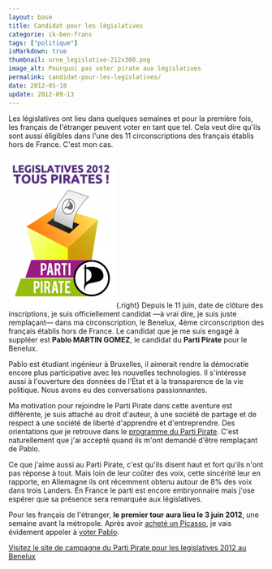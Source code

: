 ```yaml
---
layout: base
title: Candidat pour les législatives
categorie: ik-ben-frans
tags: ["politique"]
isMarkdown: true
thumbnail: urne_legislative-212x300.png
image_alt: Pourquoi pas voter pirate aux législatives
permalink: candidat-pour-les-legislatives/
date: 2012-05-18
update: 2012-09-13
---
```


Les législatives ont lieu dans quelques semaines et pour la première fois, les français de l'étranger peuvent voter en tant que tel. Cela veut dire qu'ils sont aussi éligibles dans l'une des 11 circonscriptions des français établis hors de France. C'est mon cas.

![Pourquoi pas voter pirate aux législatives](urne_legislative-212x300.png){.right}
Depuis le 11 juin, date de clôture des inscriptions, je suis officiellement candidat —à vrai dire, je suis juste remplaçant— dans ma circonscription, le Benelux, 4ème circonscription des français établis hors de France. Le candidat que je me suis engagé à suppléer est **Pablo MARTIN GOMEZ**, le candidat du **Parti Pirate** pour le Benelux.

<!--excerpt-->

Pablo est étudiant ingénieur à Bruxelles, il aimerait rendre la démocratie encore plus participative avec les nouvelles technologies. Il s'intéresse aussi à l'ouverture des données de l'État et à la transparence de la vie politique. Nous avons eu des conversations passionnantes.

Ma motivation pour rejoindre le Parti Pirate dans cette aventure est différente, je suis attaché au droit d'auteur, à une société de partage et de respect à une société de liberté d'apprendre et d'entreprendre. Des orientations que je retrouve dans le [programme du Parti Pirate](https://web.archive.org/web/20120606002301/http://pmartingomez2012.wordpress.com/programme). C'est naturellement que j'ai accepté quand ils m'ont demandé d'être remplaçant de Pablo.

Ce que j'aime aussi au Parti Pirate, c'est qu'ils disent haut et fort qu'ils n'ont pas réponse à tout. Mais loin de leur coûter des voix, cette sincérité leur en rapporte, en Allemagne ils ont récemment obtenu autour de 8% des voix dans trois Landers. En France le parti est encore embryonnaire mais j'ose espérer que sa présence sera remarquée aux législatives.

Pour les français de l'étranger, **le premier tour aura lieu le 3 juin 2012**, une semaine avant la métropole. Après avoir [acheté un Picasso](/acheter-une-voiture-aux-pays-bas), je vais évidement appeler à [voter Pablo](http://pmartingomez2012.wordpress.com/).

[Visitez le site de campagne du Parti Pirate pour les legislatives 2012 au Benelux](https://web.archive.org/web/20120531022157/http://pmartingomez2012.wordpress.com/)
